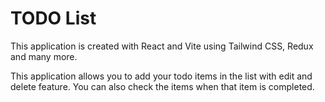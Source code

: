 # TODO List

This application is created with React and Vite using Tailwind CSS, Redux and many more. 

This application allows you to add your todo items in the list with edit and delete feature. You can also check the items when that item is completed.

